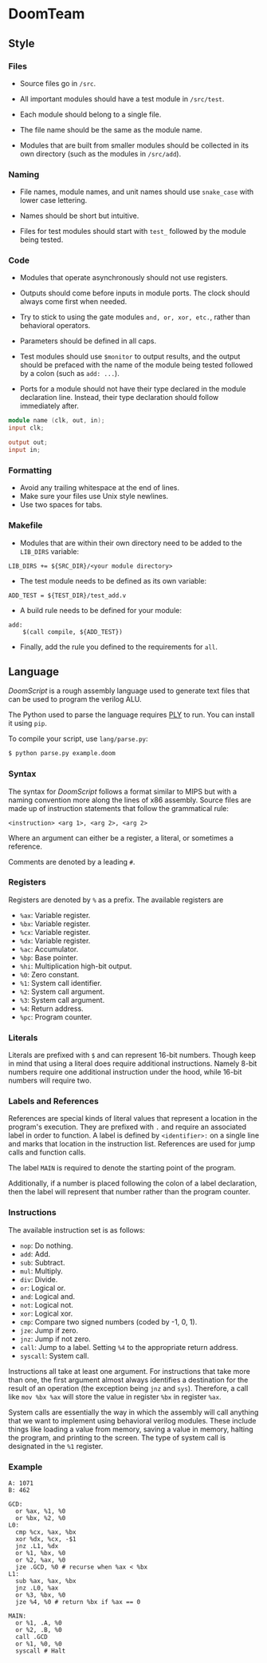 # DoomTeam

## Style

### Files

* Source files go in `/src`.

* All important modules should have a test module in `/src/test`.

* Each module should belong to a single file.

* The file name should be the same as the module name.

* Modules that are built from smaller modules should be collected in its own
directory (such as the modules in `/src/add`).

### Naming

* File names, module names, and unit names should use `snake_case` with lower
case lettering.

* Names should be short but intuitive.

* Files for test modules should start with `test_` followed by the module being
tested.

### Code

* Modules that operate asynchronously should not use registers.

* Outputs should come before inputs in module ports. The clock should always
come first when needed.

* Try to stick to using the gate modules `and, or, xor, etc.`, rather than
behavioral operators.

* Parameters should be defined in all caps.

* Test modules should use `$monitor` to output results, and the output should
be prefaced with the name of the module being tested followed by a colon (such
as `add: ...`).

* Ports for a module should not have their type declared in the module
declaration line. Instead, their type declaration should follow immediately
after.

```verilog
module name (clk, out, in);
input clk;

output out;
input in;
```

### Formatting

* Avoid any trailing whitespace at the end of lines.
* Make sure your files use Unix style newlines.
* Use two spaces for tabs.

### Makefile

* Modules that are within their own directory need to be added to the
`LIB_DIRS` variable:

```
LIB_DIRS += ${SRC_DIR}/<your module directory>
```

* The test module needs to be defined as its own variable:

```
ADD_TEST = ${TEST_DIR}/test_add.v
```

* A build rule needs to be defined for your module:

```
add:
    $(call compile, ${ADD_TEST})
```

* Finally, add the rule you defined to the requirements for `all`.

## Language

*DoomScript* is a rough assembly language used to generate text files that can
be used to program the verilog ALU.

The Python used to parse the language requires
[PLY](https://www.dabeaz.com/ply/ply.html) to run.  You can install it using
`pip`.

To compile your script, use `lang/parse.py`:
```bash
$ python parse.py example.doom
```

### Syntax

The syntax for *DoomScript* follows a format similar to MIPS but with a naming
convention more along the lines of x86 assembly. Source files are made up of
instruction statements that follow the grammatical rule:
```
<instruction> <arg 1>, <arg 2>, <arg 2>
```
Where an argument can either be a register, a literal, or sometimes a
reference.

Comments are denoted by a leading `#`.

### Registers

Registers are denoted by `%` as a prefix. The available registers are

* `%ax`: Variable register.
* `%bx`: Variable register.
* `%cx`: Variable register.
* `%dx`: Variable register.
* `%ac`: Accumulator.
* `%bp`: Base pointer.
* `%hi`: Multiplication high-bit output.
* `%0`: Zero constant.
* `%1`: System call identifier.
* `%2`: System call argument.
* `%3`: System call argument.
* `%4`: Return address.
* `%pc`: Program counter.

### Literals

Literals are prefixed with `$` and can represent 16-bit numbers. Though keep in
mind that using a literal does require additional instructions. Namely 8-bit
numbers require one additional instruction under the hood, while 16-bit numbers
will require two.

### Labels and References

References are special kinds of literal values that represent a location in the
program's execution.  They are prefixed with `.` and require an associated
label in order to function. A label is defined by `<identifier>:` on a single
line and marks that location in the instruction list. References are used for
jump calls and function calls.

The label `MAIN` is required to denote the starting point of the program.

Additionally, if a number is placed following the colon of a label declaration,
then the label will represent that number rather than the program counter.

### Instructions

The available instruction set is as follows:

* `nop`: Do nothing.
* `add`: Add.
* `sub`: Subtract.
* `mul`: Multiply.
* `div`: Divide.
* `or`: Logical or.
* `and`: Logical and.
* `not`: Logical not.
* `xor`: Logical xor.
* `cmp`: Compare two signed numbers (coded by -1, 0, 1).
* `jze`: Jump if zero.
* `jnz`: Jump if not zero.
* `call`: Jump to a label. Setting `%4` to the appropriate return address.
* `syscall`: System call.

Instructions all take at least one argument. For instructions that take more
than one, the first argument almost always identifies a destination for the
result of an operation (the exception being `jnz` and `sys`). Therefore, a call
like `mov %bx %ax` will store the value in register `%bx` in register `%ax`.

System calls are essentially the way in which the assembly will call anything
that we want to implement using behavioral verilog modules.  These include
things like loading a value from memory, saving a value in memory, halting the
program, and printing to the screen. The type of system call is designated in
the `%1` register.

### Example

```
A: 1071
B: 462

GCD:
  or %ax, %1, %0
  or %bx, %2, %0
L0:
  cmp %cx, %ax, %bx
  xor %dx, %cx, -$1
  jnz .L1, %dx
  or %1, %bx, %0
  or %2, %ax, %0
  jze .GCD, %0 # recurse when %ax < %bx
L1:
  sub %ax, %ax, %bx
  jnz .L0, %ax
  or %3, %bx, %0
  jze %4, %0 # return %bx if %ax == 0

MAIN:
  or %1, .A, %0
  or %2, .B, %0
  call .GCD
  or %1, %0, %0
  syscall # Halt
```

